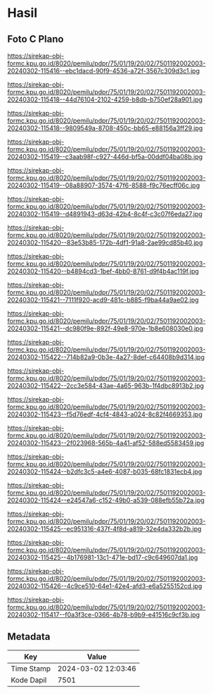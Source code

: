 # Hasil

## Foto C Plano

https://sirekap-obj-formc.kpu.go.id/8020/pemilu/pdpr/75/01/19/20/02/7501192002003-20240302-115416--ebc1dacd-90f9-4536-a72f-3567c309d3c1.jpg

https://sirekap-obj-formc.kpu.go.id/8020/pemilu/pdpr/75/01/19/20/02/7501192002003-20240302-115418--44d76104-2102-4259-b8db-b750ef28a901.jpg

https://sirekap-obj-formc.kpu.go.id/8020/pemilu/pdpr/75/01/19/20/02/7501192002003-20240302-115418--9809549a-8708-450c-bb65-e88156a3ff29.jpg

https://sirekap-obj-formc.kpu.go.id/8020/pemilu/pdpr/75/01/19/20/02/7501192002003-20240302-115419--c3aab98f-c927-446d-bf5a-00ddf04ba08b.jpg

https://sirekap-obj-formc.kpu.go.id/8020/pemilu/pdpr/75/01/19/20/02/7501192002003-20240302-115419--08a88907-3574-47f6-8588-f9c76ecff06c.jpg

https://sirekap-obj-formc.kpu.go.id/8020/pemilu/pdpr/75/01/19/20/02/7501192002003-20240302-115419--d4891943-d63d-42b4-8c4f-c3c07f6eda27.jpg

https://sirekap-obj-formc.kpu.go.id/8020/pemilu/pdpr/75/01/19/20/02/7501192002003-20240302-115420--83e53b85-172b-4df1-91a8-2ae99cd85b40.jpg

https://sirekap-obj-formc.kpu.go.id/8020/pemilu/pdpr/75/01/19/20/02/7501192002003-20240302-115420--b4894cd3-1bef-4bb0-8761-d9f4b4ac119f.jpg

https://sirekap-obj-formc.kpu.go.id/8020/pemilu/pdpr/75/01/19/20/02/7501192002003-20240302-115421--7111f920-acd9-481c-b885-f9ba44a9ae02.jpg

https://sirekap-obj-formc.kpu.go.id/8020/pemilu/pdpr/75/01/19/20/02/7501192002003-20240302-115421--dc980f9e-892f-49e8-970e-1b8e608030e0.jpg

https://sirekap-obj-formc.kpu.go.id/8020/pemilu/pdpr/75/01/19/20/02/7501192002003-20240302-115422--714b82a9-0b3e-4a27-8def-c64408b9d314.jpg

https://sirekap-obj-formc.kpu.go.id/8020/pemilu/pdpr/75/01/19/20/02/7501192002003-20240302-115422--2cc3e584-43ae-4a65-963b-1f4dbc8913b2.jpg

https://sirekap-obj-formc.kpu.go.id/8020/pemilu/pdpr/75/01/19/20/02/7501192002003-20240302-115423--f5d76edf-4cf4-4843-a024-8c82f4669353.jpg

https://sirekap-obj-formc.kpu.go.id/8020/pemilu/pdpr/75/01/19/20/02/7501192002003-20240302-115423--2f023968-565b-4a41-af52-588ed5583459.jpg

https://sirekap-obj-formc.kpu.go.id/8020/pemilu/pdpr/75/01/19/20/02/7501192002003-20240302-115424--b2dfc3c5-a4e6-4087-b035-68fc1831ecb4.jpg

https://sirekap-obj-formc.kpu.go.id/8020/pemilu/pdpr/75/01/19/20/02/7501192002003-20240302-115424--e24547a6-c152-49b0-a539-088efb55b72a.jpg

https://sirekap-obj-formc.kpu.go.id/8020/pemilu/pdpr/75/01/19/20/02/7501192002003-20240302-115425--ec951316-437f-4f8d-a819-32e4da332b2b.jpg

https://sirekap-obj-formc.kpu.go.id/8020/pemilu/pdpr/75/01/19/20/02/7501192002003-20240302-115425--4b176981-13c1-471e-bd17-c9c649607da1.jpg

https://sirekap-obj-formc.kpu.go.id/8020/pemilu/pdpr/75/01/19/20/02/7501192002003-20240302-115426--4c9ce510-64e1-42e4-afd3-e6a5255152cd.jpg

https://sirekap-obj-formc.kpu.go.id/8020/pemilu/pdpr/75/01/19/20/02/7501192002003-20240302-115417--f0a3f3ce-0366-4b78-b9b9-e41516c9cf3b.jpg


## Metadata

| Key        | Value               |
| ---------- | ------------------- |
| Time Stamp | 2024-03-02 12:03:46 |
| Kode Dapil | 7501                |




